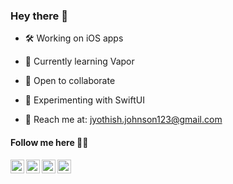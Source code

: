 ### Hey there 👋

- 🛠  Working on iOS apps

- 📖  Currently learning Vapor

- 👯  Open to collaborate
 
- 🤯  Experimenting with SwiftUI

- 📮  Reach me at: jyothish.johnson123@gmail.com


#### Follow me here 🏃‍♂️
<a href="https://twitter.com/jyo_johnson">
  <img align="left" alt="Jyothish Johnson | Twitter" width="22px" src="https://cdn.jsdelivr.net/npm/simple-icons@v3/icons/twitter.svg" />
</a>
<a href="https://in.linkedin.com/in/jyothishjohnson">
  <img align="left" alt="Jyothish's LinkedIn" width="22px" src="https://cdn.jsdelivr.net/npm/simple-icons@v3/icons/linkedin.svg" />
</a>
<a href="https://www.instagram.com/appledev76/">
  <img align="left" alt="Jyothish's Instagram" width="22px" src="https://cdn.jsdelivr.net/npm/simple-icons@v3/icons/instagram.svg" />
</a>
<a href="http://jyothishjohnson.medium.com/">
  <img align="left" alt="Jyothish's Medium Blog" width="22px" src="https://cdn.jsdelivr.net/npm/simple-icons@v3/icons/medium.svg" />
</a>


